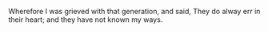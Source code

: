Wherefore I was grieved with that generation, and said, They do alway err in their heart; and they have not known my ways.
